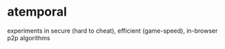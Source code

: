 # atemporal
experiments in secure (hard to cheat), efficient (game-speed), in-browser p2p algorithms

